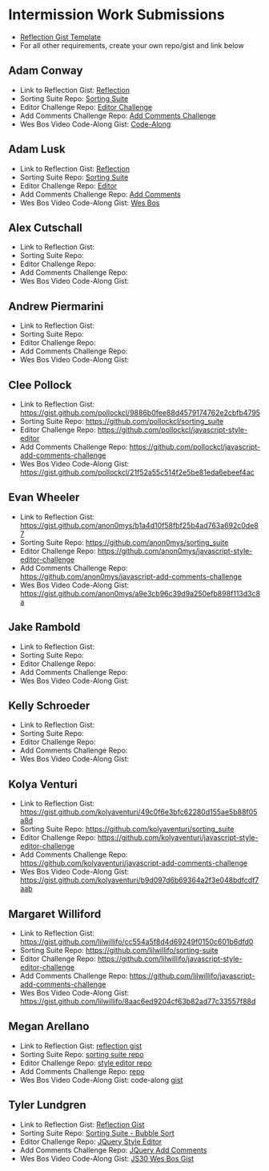 # Intermission Work Submissions

* [Reflection Gist Template](https://gist.github.com/case-eee/6a5b06bf88c3fa82d9498c6763314ae4)
* For all other requirements, create your own repo/gist and link below

## Adam Conway
- Link to Reflection Gist: [Reflection](https://gist.github.com/adam-conway/62ef72b0b42a57aa5a3a6ee80a6a13f1)
- Sorting Suite Repo: [Sorting Suite](https://github.com/adam-conway/sorting-suite)
- Editor Challenge Repo: [Editor Challenge](https://github.com/adam-conway/javascript-style-editor-challenge)
- Add Comments Challenge Repo: [Add Comments Challenge](https://github.com/adam-conway/javascript-add-comments-challenge)
- Wes Bos Video Code-Along Gist: [Code-Along](https://gist.github.com/adam-conway/65f5d005a14e66297d71456873655884)

## Adam Lusk
- Link to Reflection Gist: [Reflection](https://gist.github.com/Vadlusk/102481b75ff7f9e8244f837036590612)
- Sorting Suite Repo: [Sorting Suite](https://github.com/Vadlusk/sorting-suite)
- Editor Challenge Repo: [Editor](https://github.com/Vadlusk/javascript-style-editor-challenge)
- Add Comments Challenge Repo: [Add Comments](https://github.com/Vadlusk/javascript-add-comments-challenge)
- Wes Bos Video Code-Along Gist: [Wes Bos](https://gist.github.com/Vadlusk/eb5445386fc281983ae913c44dac843d)

## Alex Cutschall
- Link to Reflection Gist:
- Sorting Suite Repo:
- Editor Challenge Repo:
- Add Comments Challenge Repo:
- Wes Bos Video Code-Along Gist:

## Andrew Piermarini
- Link to Reflection Gist:
- Sorting Suite Repo:
- Editor Challenge Repo:
- Add Comments Challenge Repo:
- Wes Bos Video Code-Along Gist:

## Clee Pollock
- Link to Reflection Gist: https://gist.github.com/pollockcl/9886b0fee88d4579174762e2cbfb4795
- Sorting Suite Repo: https://github.com/pollockcl/sorting_suite
- Editor Challenge Repo: https://github.com/pollockcl/javascript-style-editor
- Add Comments Challenge Repo: https://github.com/pollockcl/javascript-add-comments-challenge
- Wes Bos Video Code-Along Gist: https://gist.github.com/pollockcl/21f52a55c514f2e5be81eda6ebeef4ac

## Evan Wheeler
- Link to Reflection Gist: https://gist.github.com/anon0mys/b1a4d10f58fbf25b4ad763a692c0de87
- Sorting Suite Repo: https://github.com/anon0mys/sorting_suite
- Editor Challenge Repo: https://github.com/anon0mys/javascript-style-editor-challenge
- Add Comments Challenge Repo: https://github.com/anon0mys/javascript-add-comments-challenge
- Wes Bos Video Code-Along Gist: https://gist.github.com/anon0mys/a9e3cb96c39d9a250efb898f113d3c8a

## Jake Rambold
- Link to Reflection Gist:
- Sorting Suite Repo:
- Editor Challenge Repo:
- Add Comments Challenge Repo:
- Wes Bos Video Code-Along Gist:

## Kelly Schroeder
- Link to Reflection Gist:
- Sorting Suite Repo:
- Editor Challenge Repo:
- Add Comments Challenge Repo:
- Wes Bos Video Code-Along Gist:

## Kolya Venturi
- Link to Reflection Gist: https://gist.github.com/kolyaventuri/49c0f6e3bfc62280d155ae5b88f05a8d
- Sorting Suite Repo: https://github.com/kolyaventuri/sorting_suite
- Editor Challenge Repo: https://github.com/kolyaventuri/javascript-style-editor-challenge
- Add Comments Challenge Repo: https://github.com/kolyaventuri/javascript-add-comments-challenge
- Wes Bos Video Code-Along Gist: https://gist.github.com/kolyaventuri/b9d097d6b69364a2f3e048bdfcdf7aab

## Margaret Williford
- Link to Reflection Gist: https://gist.github.com/lilwillifo/cc554a5f8d4d69249f0150c601b6dfd0
- Sorting Suite Repo: https://github.com/lilwillifo/sorting-suite
- Editor Challenge Repo: https://github.com/lilwillifo/javascript-style-editor-challenge
- Add Comments Challenge Repo: https://github.com/lilwillifo/javascript-add-comments-challenge
- Wes Bos Video Code-Along Gist: https://gist.github.com/lilwillifo/8aac6ed9204cf63b82ad77c33557f88d

## Megan Arellano
- Link to Reflection Gist: [reflection gist](https://gist.github.com/ssciolist/0197219f47d0e82f37713ccb5f48c2a6)
- Sorting Suite Repo: [sorting suite repo](https://github.com/ssciolist/sorting-suite)
- Editor Challenge Repo: [style editor repo](https://github.com/ssciolist/javascript-style-editor-challenge)
- Add Comments Challenge Repo: [repo](https://github.com/ssciolist/javascript-add-comments-challenge)
- Wes Bos Video Code-Along Gist: code-along [gist](https://gist.github.com/ssciolist/80032c6f4ff94a2b39a3bd9aecf80e65)

## Tyler Lundgren
- Link to Reflection Gist: [Reflection Gist](https://gist.github.com/nergdnvlt/5c71fe5f57af941aa49f35d9d0a049b9)
- Sorting Suite Repo: [Sorting Suite - Bubble Sort](https://github.com/nergdnvlt/sorting_suite)
- Editor Challenge Repo: [JQuery Style Editor](https://github.com/nergdnvlt/style_editor)
- Add Comments Challenge Repo: [JQuery Add Comments](https://github.com/nergdnvlt/javascript-add-comments-challenge)
- Wes Bos Video Code-Along Gist: [JS30 Wes Bos Gist](https://gist.github.com/nergdnvlt/00b022dddc7f952d5c767224d9eda427)
